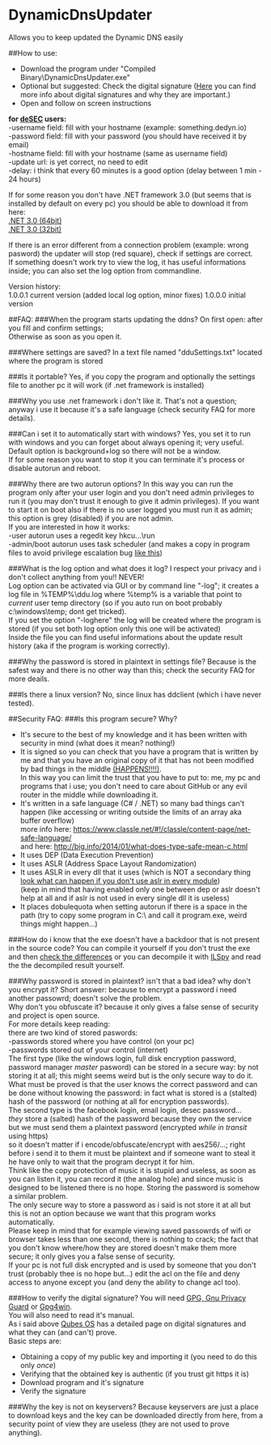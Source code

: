 # DynamicDnsUpdater
Allows you to keep updated the Dynamic DNS easily

##How to use:  
* Download the program under "Compiled Binary\DynamicDnsUpdater.exe"  
* Optional but suggested: Check the digital signature ([Here](https://www.qubes-os.org/doc/verifying-signatures/) you can find more info about digital signatures and why they are important.)  
* Open and follow on screen instructions  

**for [deSEC](https://desec.io/#!/en/) users:**  
-username field: fill with your hostname (example: something.dedyn.io)  
-password field: fill with your password (you should have received it by email)  
-hostname field: fill with your hostname (same as username field)  
-update url: is yet correct, no need to edit  
-delay: i think that every 60 minutes is a good option (delay between 1 min - 24 hours)  

If for some reason you don't have .NET framework 3.0 (but seems that is installed by default on every pc) you should be able to download it from here:  
[.NET 3.0 (64bit)](http://go.microsoft.com/fwlink/?LinkId=98106)  
[.NET 3.0 (32bit)](http://download.microsoft.com/download/8/F/E/8FEEE89D-9E4F-4BA3-993E-0FFEA8E21E1B/NetFx30SP1_x86.exe)  

If there is an error different from a connection problem (example: wrong pasword) the updater will stop (red square), check if settings are correct.  
If something doesn't work try to view the log, it has useful informations inside; you can also set the log option from commandline.  

Version history:  
1.0.0.1 current version (added local log option, minor fixes)
1.0.0.0 initial version

##FAQ:
###When the program starts updating the ddns?
On first open: after you fill and confirm settings;  
Otherwise as soon as you open it.

###Where settings are saved?
In a text file named "dduSettings.txt" located where the program is stored

###Is it portable?
Yes, if you copy the program and optionally the settings file to another pc it will work (if .net framework is installed)

###Why you use .net framework i don't like it.
That's not a question; anyway i use it because it's a safe language (check security FAQ for more details).

###Can i set it to automatically start with windows?
Yes, you set it to run with windows and you can forget about always opening it; very useful.  
Default option is background+log so there will not be a window.  
If for some reason you want to stop it you can terminate it's process or disable autorun and reboot.

###Why there are two autorun options?
In this way you can run the program only after your user login and you don't need admin privileges to run it (you may don't trust it enough to give it admin privileges). 
If you want to start it on boot also if there is no user logged you must run it as admin; this option is grey (disabled) if you are not admin.  
If you are interested in how it works:  
-user autorun uses a regedit key hkcu\...\run  
-admin/boot autorun uses task scheduler (and makes a copy in program files to avoid privilege escalation bug [like this](https://www.exploit-db.com/exploits/9305/))

###What is the log option and what does it log?
I respect your privacy and i don't collect anything from you!! NEVER!  
Log option can be activated via GUI or by command line "-log"; it creates a log file in %TEMP%\ddu.log where %temp% is a variable that point to _current_ user temp directory (so if you auto run on boot probably c:\windows\temp; dont get tricked).  
If you set the option "-loghere" the log will be created where the program is stored (if you set both log option only this one will be activated)  
Inside the file you can find useful informations about the update result history (aka if the program is working correctly).

###Why the password is stored in plaintext in settings file?
Because is the safest way and there is no other way than this; check the security FAQ for more deails.

###Is there a linux version?
No, since linux has ddclient (which i have never tested).

##Security FAQ:
###Is this program secure? Why?
* It's secure to the best of my knowledge and it has been written with security in mind (what does it mean? nothing!)  
* It is signed so you can check that you have a program that is written by me and that you have an original copy of it that has not been modified by bad things in the middle [(HAPPENS!!!!)](https://www.eff.org/deeplinks/2014/11/starttls-downgrade-attacks).  
In this way you can limit the trust that you have to put to: me, my pc and programs that i use; you don't need to care about GitHub or any evil router in the middle while downloading it.  
* It's written in a safe language (C# / .NET) so many bad things can't happen (like accessing or writing outside the limits of an array aka buffer overflow)  
more info here: <https://www.classle.net/#!/classle/content-page/net-safe-language/>  
and here: <http://big.info/2014/01/what-does-type-safe-mean-c.html>  
* It uses DEP (Data Execution Prevention)  
* It uses ASLR (Address Space Layout Randomization)  
* It uses ASLR in every dll that it uses (which is NOT a secondary thing [look what can happen if you don't use aslr in every module](https://www.exploit-db.com/exploits/36207/))  
(keep in mind that having enabled only one between dep or aslr doesn't help at all and if aslr is not used in every single dll it is useless)  
* It places dobulequota when setting autorun if there is a space in the path (try to copy some program in C:\ and call it program.exe, weird things might happen...)

###How do i know that the exe doesn't have a backdoor that is not present in the source code?
You can compile it yourself if you don't trust the exe and then [check the differences](https://madiba.encs.concordia.ca/%7Ex_decarn/truecrypt-binaries-analysis/) 
or you can decompile it with [ILSpy](http://ilspy.net/) and read the the decompiled result yourself.

###Why password is stored in plaintext? isn't that a bad idea? why don't you encrypt it?
Short answer: because to encrypt a password i need another passowrd; doesn't solve the problem.  
Why don't you obfuscate it? because it only gives a false sense of security and project is open source.  
For more details keep reading:  
there are two kind of stored paswords:  
-passwords stored where you have control (on your pc)  
-passwords stored out of your control (internet)  
The first type (like the windows login, full disk encryption password, password manager _master_ pasword) can be stored in a secure way: by not storing it at all; this might seems weird but is the only secure way to do it.  
What must be proved is that the user knows the correct password and can be done without knowing the password: in fact what is stored is a (stalted) hash of the password (or nothing at all for encryption passwords).  
The second type is the facebook login, email login, desec password...  
_they_ store a (salted) hash of the password because they own the service but we must send them a plaintext password (encrypted _while in transit_ using https)  
so it doesn't matter if i encode/obfuscate/encrypt with aes256/...; right before i send it to them it must be plaintext and if someone want to steal it he have only to wait that the program decrypt it for him.  
Think like the copy protection of music it is stupid and useless, as soon as you can listen it, you can record it (the analog hole) and since music is designed to be listened there is no hope. Storing the password is somehow a similar problem.  
The only secure way to store a password as i said is not store it at all but this is not an option because we want that this program works automatically.  
Please keep in mind that for example viewing saved passowrds of wifi or browser takes less than one second, there is nothing to crack; the fact that you don't know where/how they are stored doesn't make them more secure; it only gives you a false sense of security.  
If your pc is not full disk encrypted and is used by someone that you don't trust (probably thee is no hope but...) edit the acl on the file and deny access to anyone except you (and deny the ability to change acl too).  

###How to verify the digital signature?
You will need [GPG, Gnu Privacy Guard](https://gnupg.org/) or [Gpg4win](https://www.gpg4win.org/).  
You will also need to read it's manual.  
As i said above [Qubes OS](https://www.qubes-os.org/doc/verifying-signatures/) has a detailed page on digital signatures and what they can (and can't) prove.  
Basic steps are:  
* Obtaining a copy of my public key and importing it (you need to do this only _once_)  
* Verifying that the obtained key is authentic (if you trust git https it is)  
* Download program and it's signature  
* Verify the signature  

###Why the key is not on keyservers?
Because keyservers are just a place to download keys and the key can be downloaded directly from here, from a security point of view they are useless (they are not used to prove anything).  